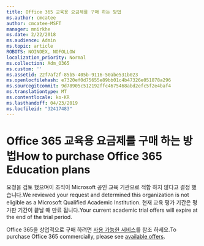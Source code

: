 ```yaml
---
title: Office 365 교육용 요금제를 구매 하는 방법
ms.author: cmcatee
author: cmcatee-MSFT
manager: mnirkhe
ms.date: 2/22/2018
ms.audience: Admin
ms.topic: article
ROBOTS: NOINDEX, NOFOLLOW
localization_priority: Normal
ms.collection: Adm_O365
ms.custom: ''
ms.assetid: 22f7af2f-85b5-405b-9116-50abe531b023
ms.openlocfilehash: e7320ef0d75655e89bb01c4b47326e051878a296
ms.sourcegitcommit: 9d78905c512192ffc4675468abd2efc5f2e4baf4
ms.translationtype: MT
ms.contentlocale: ko-KR
ms.lasthandoff: 04/23/2019
ms.locfileid: "32417483"
---
```

# <a name="how-to-purchase-office-365-education-plans"></a><span data-ttu-id="a51cf-102">Office 365 교육용 요금제를 구매 하는 방법</span><span class="sxs-lookup"><span data-stu-id="a51cf-102">How to purchase Office 365 Education plans</span></span>

<span data-ttu-id="a51cf-103">요청을 검토 했으며이 조직이 Microsoft 공인 교육 기관으로 적합 하지 않다고 결정 했습니다.</span><span class="sxs-lookup"><span data-stu-id="a51cf-103">We reviewed your request and determined this organization is not eligible as a Microsoft Qualified Academic Institution.</span></span> <span data-ttu-id="a51cf-104">현재 교육 평가 기간은 평가판 기간이 끝날 때 만료 됩니다.</span><span class="sxs-lookup"><span data-stu-id="a51cf-104">Your current academic trial offers will expire at the end of the trial period.</span></span>
  
<span data-ttu-id="a51cf-105">Office 365을 상업적으로 구매 하려면 [사용 가능한 서비스](https://go.microsoft.com/fwlink/p/?linkid=868433)를 참조 하세요.</span><span class="sxs-lookup"><span data-stu-id="a51cf-105">To purchase Office 365 commercially, please see [available offers](https://go.microsoft.com/fwlink/p/?linkid=868433).</span></span>
  

